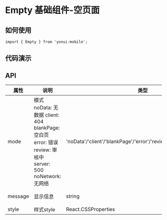 # Empty 基础组件-空页面
## 如何使用

```
import { Empty } from 'yonui-mobile';

```

## 代码演示


## API

属性 | 说明 | 类型 | 默认值 | 必选
----|-----|------|------|------
mode | 模式 noData: 无数据 client: 404 blankPage: 空白页 error: 错误 review: 审核中 server: 500 noNetwork: 无网络 | 'noData'/'client'/'blankPage'/'error'/'review'/'server'/'noNetwork' | 'noData' | false
message | 显示信息 | string | '暂无文件' | false
style | 样式style | React.CSSProperties | 无 | false
